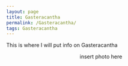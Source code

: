 ```yaml
---
layout: page
title: Gasteracantha
permalink: /Gasteracantha/
tags: Gasteracantha
---
```


This is where I will put info on Gasteracantha

<center> insert photo here </center>
